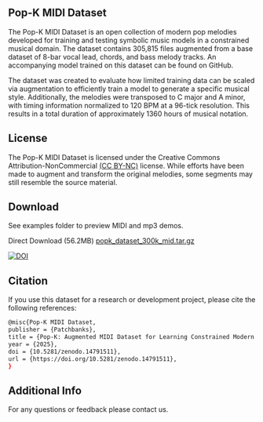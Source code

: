 ## Pop-K MIDI Dataset

The Pop-K MIDI Dataset is an open collection of modern pop melodies developed for training and testing symbolic music models in a constrained musical domain. The dataset contains 305,815 files augmented from a base dataset of 8-bar vocal lead, chords, and bass melody tracks. An accompanying model trained on this dataset can be found on GitHub.

The dataset was created to evaluate how limited training data can be scaled via augmentation to efficiently train a model to generate a specific musical style. Additionally, the melodies were transposed to C major and A minor, with timing information normalized to 120 BPM at a 96-tick resolution. This results in a total duration of approximately 1360 hours of musical notation.


## License

The Pop-K MIDI Dataset is licensed under the Creative Commons Attribution-NonCommercial [(CC BY-NC)](https://creativecommons.org/licenses/by-nc/4.0/deed.en) license. While efforts have been made to augment and transform the original melodies, some segments may still resemble the source material.


## Download

See examples folder to preview MIDI and mp3 demos.

Direct Download (56.2MB) [popk_dataset_300k_mid.tar.gz](https://zenodo.org/records/14791511/files/popk_dataset_300k_mid.tar.gz?download=1)


[![DOI](https://zenodo.org/badge/DOI/10.5281/zenodo.14791511.svg)](https://doi.org/10.5281/zenodo.14791511)

## Citation

If you use this dataset for a research or development project, please cite the following references:
```bash
@misc{Pop-K MIDI Dataset,
publisher = {Patchbanks},
title = {Pop-K: Augmented MIDI Dataset for Learning Constrained Modern Pop Melodies},
year = {2025},
doi = {10.5281/zenodo.14791511},
url = {https://doi.org/10.5281/zenodo.14791511},
}
```
## Additional Info

For any questions or feedback please contact us.
